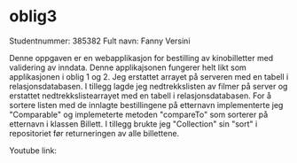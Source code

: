 # oblig3
Studentnummer: 385382 Fult navn: Fanny Versini

Denne oppgaven er en webapplikasjon for bestilling av kinobilletter med validering av inndata. Denne applikajsonen fungerer helt likt som applikasjonen i oblig 1 og 2. Jeg erstattet arrayet på serveren med en tabell i relasjonsdatabasen. I tillegg lagde jeg nedtrekkslisten av filmer på server og erstattet nedtrekkslistearrayet med en tabell i relasjonsdatabasen. For å sortere listen med de innlagte bestillingene på etternavn implementerte jeg "Comparable" og implemeterte metoden "compareTo" som sorterer på etternavn i klassen Billett. I tillegg brukte jeg "Collection" sin "sort"  i repositoriet før returneringen av alle billettene.

Youtube link:
